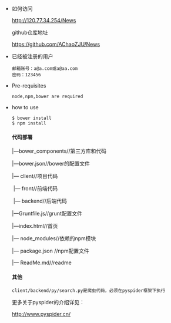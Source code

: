 - 如何访问

  http://120.77.34.254/News

  github仓库地址

  https://github.com/AChaoZJU/News

- 已经被注册的用户

  ```
  邮箱账号：a@a.com或a@aa.com
  密码：123456
  ```

- Pre-requisites

  ```
  node,npm,bower are required
  ```

- how to use

  ```
  $ bower install
  $ npm install
  ```

  #### 代码部署

  |—bower_components//第三方库和代码

  |—bower.json//bower的配置文件

  |— client//项目代码

  ​	|— front//前端代码

  ​	|— backend//后端代码

  |—Gruntfile.js//grunt配置文件

  |—index.html//首页

  |— node_modules//依赖的npm模块

  |— package.json //npm配置文件

  |— ReadMe.md//readme

  #### 其他

  ```
  client/backend/py/search.py是爬虫代码，必须在pyspider框架下执行
  ```

  更多关于pyspider的介绍详见：

  http://www.pyspider.cn/

  ​

